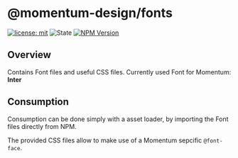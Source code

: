 # @momentum-design/fonts

[![license: mit](https://img.shields.io/badge/License-MIT-blueviolet?style=flat-square)](https://github.com/momentum-design/momentum-design/blob/main/LICENSE) ![State](https://img.shields.io/badge/State-Stable-limegreen?style=flat-square) [![NPM Version](https://img.shields.io/npm/v/%40momentum-design%2Ffonts)](https://www.npmjs.com/package/@momentum-design/fonts)

## Overview

Contains Font files and useful CSS files.
Currently used Font for Momentum: **Inter**

## Consumption

Consumption can be done simply with a asset loader, by importing the Font files directly from NPM.

The provided CSS files allow to make use of a Momentum sepcific `@font-face`.
